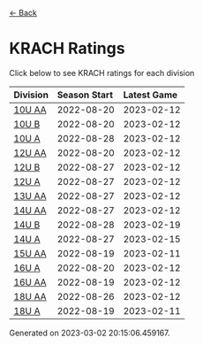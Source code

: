 [<- Back](../readme.md)
# KRACH Ratings
Click below to see KRACH ratings for each division

| Division | Season Start | Latest Game |
| :-- | :-- | :-- |
| [10U AA](10U-AA-ratings.txt) | 2022-08-20 | 2023-02-12 |
| [10U B](10U-B-ratings.txt) | 2022-08-20 | 2023-02-12 |
| [10U A](10U-A-ratings.txt) | 2022-08-28 | 2023-02-12 |
| [12U AA](12U-AA-ratings.txt) | 2022-08-20 | 2023-02-12 |
| [12U B](12U-B-ratings.txt) | 2022-08-27 | 2023-02-12 |
| [12U A](12U-A-ratings.txt) | 2022-08-27 | 2023-02-12 |
| [13U AA](13U-AA-ratings.txt) | 2022-08-27 | 2023-02-12 |
| [14U AA](14U-AA-ratings.txt) | 2022-08-27 | 2023-02-12 |
| [14U B](14U-B-ratings.txt) | 2022-08-28 | 2023-02-19 |
| [14U A](14U-A-ratings.txt) | 2022-08-27 | 2023-02-15 |
| [15U AA](15U-AA-ratings.txt) | 2022-08-19 | 2023-02-11 |
| [16U A](16U-A-ratings.txt) | 2022-08-20 | 2023-02-12 |
| [16U AA](16U-AA-ratings.txt) | 2022-08-19 | 2023-02-12 |
| [18U AA](18U-AA-ratings.txt) | 2022-08-26 | 2023-02-12 |
| [18U A](18U-A-ratings.txt) | 2022-08-19 | 2023-02-11 |

Generated on 2023-03-02 20:15:06.459167.
